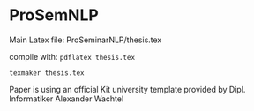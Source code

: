 # ProSemNLP
Main Latex file: ProSeminarNLP/thesis.tex

compile with: `pdflatex thesis.tex`

`texmaker thesis.tex`

Paper is using an official Kit university template provided by Dipl. Informatiker Alexander Wachtel
